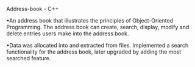 Address-book - C++

•An address book that illustrates the principles of Object-Oriented Programming. The address book can create, search, display, modify and delete entries users make into the address book.   

•Data was allocated into and extracted from files. Implemented a search functionality for the address book, later upgraded by adding the most searched feature. 
